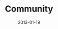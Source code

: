 ---
layout: message
category: message
series: "Saints & Scoundrels"
title: "Community"
date: 2013-01-19
message_id: 764
---